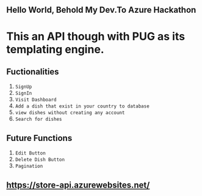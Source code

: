 ## Hello World, Behold My Dev.To Azure Hackathon
# This an API though with PUG as its templating engine.

## Fuctionalities 
1. `SignUp`
2. `SignIn`
3. `Visit Dashboard`
4. `Add a dish that exist in your country to database `
5. `view dishes without creating any account`
6. `Search for dishes` 

## Future Functions
1. `Edit Button`
2. `Delete Dish Button`
3. `Pagination`


## https://store-api.azurewebsites.net/
